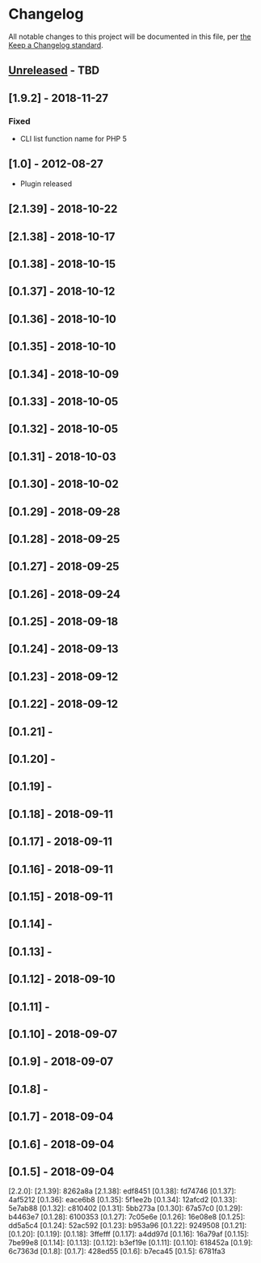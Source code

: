 # Changelog

All notable changes to this project will be documented in this file, per [the Keep a Changelog standard](http://keepachangelog.com/).

## [Unreleased] - TBD

## [1.9.2] - 2018-11-27
### Fixed
- CLI list function name for PHP 5

## [1.0] - 2012-08-27
- Plugin released

## [2.1.39] - 2018-10-22
## [2.1.38] - 2018-10-17
## [0.1.38] - 2018-10-15
## [0.1.37] - 2018-10-12
## [0.1.36] - 2018-10-10
## [0.1.35] - 2018-10-10
## [0.1.34] - 2018-10-09
## [0.1.33] - 2018-10-05
## [0.1.32] - 2018-10-05
## [0.1.31] - 2018-10-03
## [0.1.30] - 2018-10-02
## [0.1.29] - 2018-09-28
## [0.1.28] - 2018-09-25
## [0.1.27] - 2018-09-25
## [0.1.26] - 2018-09-24
## [0.1.25] - 2018-09-18
## [0.1.24] - 2018-09-13
## [0.1.23] - 2018-09-12
## [0.1.22] - 2018-09-12
## [0.1.21] - 
## [0.1.20] - 
## [0.1.19] - 
## [0.1.18] - 2018-09-11
## [0.1.17] - 2018-09-11
## [0.1.16] - 2018-09-11
## [0.1.15] - 2018-09-11
## [0.1.14] - 
## [0.1.13] - 
## [0.1.12] - 2018-09-10
## [0.1.11] - 
## [0.1.10] - 2018-09-07
## [0.1.9] - 2018-09-07
## [0.1.8] - 
## [0.1.7] - 2018-09-04
## [0.1.6] - 2018-09-04
## [0.1.5] - 2018-09-04

[Unreleased]: https://github.com/10up/wp-local-docker-v2/compare/master...develop
[2.5.1]: https://github.com/10up/wp-local-docker-v2/compare/2.5.0...2.5.1
[2.5.0]: https://github.com/10up/wp-local-docker-v2/compare/2.4.3...2.5.0
[2.4.3]: https://github.com/10up/wp-local-docker-v2/compare/2.4.2...2.4.3
[2.4.2]: https://github.com/10up/wp-local-docker-v2/compare/2.4.1...2.4.2
[2.4.1]: https://github.com/10up/wp-local-docker-v2/compare/2.4.0...2.4.1
[2.4.0]: https://github.com/10up/wp-local-docker-v2/compare/2.3.0...2.4.0
[2.3.0]: https://github.com/10up/wp-local-docker-v2/compare/1.7.2...2.3.0
[2.2.0]: 
[2.1.39]: 8262a8a
[2.1.38]: edf8451
[0.1.38]: fd74746
[0.1.37]: 4af5212
[0.1.36]: eace6b8
[0.1.35]: 5f1ee2b
[0.1.34]: 12afcd2
[0.1.33]: 5e7ab88
[0.1.32]: c810402
[0.1.31]: 5bb273a
[0.1.30]: 67a57c0
[0.1.29]: b4463e7
[0.1.28]: 6100353
[0.1.27]: 7c05e6e
[0.1.26]: 16e08e8
[0.1.25]: dd5a5c4
[0.1.24]: 52ac592
[0.1.23]: b953a96
[0.1.22]: 9249508
[0.1.21]:
[0.1.20]:
[0.1.19]:
[0.1.18]: 3ffefff
[0.1.17]: a4dd97d
[0.1.16]: 16a79af
[0.1.15]: 7be99e8
[0.1.14]:
[0.1.13]:
[0.1.12]: b3ef19e
[0.1.11]: 
[0.1.10]: 618452a
[0.1.9]: 6c7363d
[0.1.8]: 
[0.1.7]: 428ed55
[0.1.6]: b7eca45
[0.1.5]: 6781fa3
